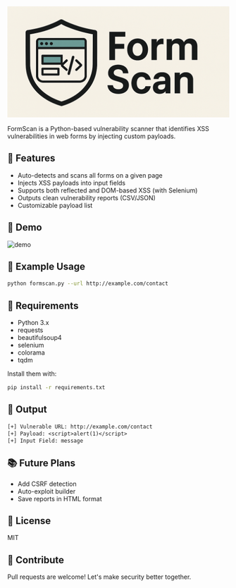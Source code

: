 ![alt text](https://github.com/eldow-OvO/FormScan/blob/main/FormScan.png "Logo")

FormScan is a Python-based vulnerability scanner that identifies XSS vulnerabilities in web forms by injecting custom payloads.

## 🚀 Features
- Auto-detects and scans all forms on a given page
- Injects XSS payloads into input fields
- Supports both reflected and DOM-based XSS (with Selenium)
- Outputs clean vulnerability reports (CSV/JSON)
- Customizable payload list

## 📸 Demo
![demo](assets/demo.gif)

## 🧪 Example Usage
```bash
python formscan.py --url http://example.com/contact
```

## 🔧 Requirements
- Python 3.x
- requests
- beautifulsoup4
- selenium
- colorama
- tqdm

Install them with:
```bash
pip install -r requirements.txt
```

## 📂 Output
```text
[+] Vulnerable URL: http://example.com/contact
[+] Payload: <script>alert(1)</script>
[+] Input Field: message
```

## 📚 Future Plans
- Add CSRF detection
- Auto-exploit builder
- Save reports in HTML format

## 📜 License
MIT

## 🙌 Contribute
Pull requests are welcome! Let's make security better together.
